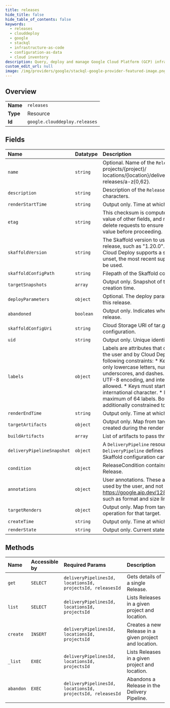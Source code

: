 ```yaml
---
title: releases
hide_title: false
hide_table_of_contents: false
keywords:
  - releases
  - clouddeploy
  - google    
  - stackql
  - infrastructure-as-code
  - configuration-as-data
  - cloud inventory
description: Query, deploy and manage Google Cloud Platform (GCP) infrastructure and resources using SQL
custom_edit_url: null
image: /img/providers/google/stackql-google-provider-featured-image.png
---
```

  
    

## Overview
<table><tbody>
<tr><td><b>Name</b></td><td><code>releases</code></td></tr>
<tr><td><b>Type</b></td><td>Resource</td></tr>
<tr><td><b>Id</b></td><td><code>google.clouddeploy.releases</code></td></tr>
</tbody></table>

## Fields
| Name | Datatype | Description |
|:-----|:---------|:------------|
| `name` | `string` | Optional. Name of the `Release`. Format is projects/&#123;project&#125;/ locations/&#123;location&#125;/deliveryPipelines/&#123;deliveryPipeline&#125;/ releases/a-z&#123;0,62&#125;. |
| `description` | `string` | Description of the `Release`. Max length is 255 characters. |
| `renderStartTime` | `string` | Output only. Time at which the render began. |
| `etag` | `string` | This checksum is computed by the server based on the value of other fields, and may be sent on update and delete requests to ensure the client has an up-to-date value before proceeding. |
| `skaffoldVersion` | `string` | The Skaffold version to use when operating on this release, such as "1.20.0". Not all versions are valid; Cloud Deploy supports a specific set of versions. If unset, the most recent supported Skaffold version will be used. |
| `skaffoldConfigPath` | `string` | Filepath of the Skaffold config inside of the config URI. |
| `targetSnapshots` | `array` | Output only. Snapshot of the targets taken at release creation time. |
| `deployParameters` | `object` | Optional. The deploy parameters to use for all targets in this release. |
| `abandoned` | `boolean` | Output only. Indicates whether this is an abandoned release. |
| `skaffoldConfigUri` | `string` | Cloud Storage URI of tar.gz archive containing Skaffold configuration. |
| `uid` | `string` | Output only. Unique identifier of the `Release`. |
| `labels` | `object` | Labels are attributes that can be set and used by both the user and by Cloud Deploy. Labels must meet the following constraints: * Keys and values can contain only lowercase letters, numeric characters, underscores, and dashes. * All characters must use UTF-8 encoding, and international characters are allowed. * Keys must start with a lowercase letter or international character. * Each resource is limited to a maximum of 64 labels. Both keys and values are additionally constrained to be &lt;= 128 bytes. |
| `renderEndTime` | `string` | Output only. Time at which the render completed. |
| `targetArtifacts` | `object` | Output only. Map from target ID to the target artifacts created during the render operation. |
| `buildArtifacts` | `array` | List of artifacts to pass through to Skaffold command. |
| `deliveryPipelineSnapshot` | `object` | A `DeliveryPipeline` resource in the Cloud Deploy API. A `DeliveryPipeline` defines a pipeline through which a Skaffold configuration can progress. |
| `condition` | `object` | ReleaseCondition contains all conditions relevant to a Release. |
| `annotations` | `object` | User annotations. These attributes can only be set and used by the user, and not by Cloud Deploy. See https://google.aip.dev/128#annotations for more details such as format and size limitations. |
| `targetRenders` | `object` | Output only. Map from target ID to details of the render operation for that target. |
| `createTime` | `string` | Output only. Time at which the `Release` was created. |
| `renderState` | `string` | Output only. Current state of the render operation. |
## Methods
| Name | Accessible by | Required Params | Description |
|:-----|:--------------|:----------------|:------------|
| `get` | `SELECT` | `deliveryPipelinesId, locationsId, projectsId, releasesId` | Gets details of a single Release. |
| `list` | `SELECT` | `deliveryPipelinesId, locationsId, projectsId` | Lists Releases in a given project and location. |
| `create` | `INSERT` | `deliveryPipelinesId, locationsId, projectsId` | Creates a new Release in a given project and location. |
| `_list` | `EXEC` | `deliveryPipelinesId, locationsId, projectsId` | Lists Releases in a given project and location. |
| `abandon` | `EXEC` | `deliveryPipelinesId, locationsId, projectsId, releasesId` | Abandons a Release in the Delivery Pipeline. |
